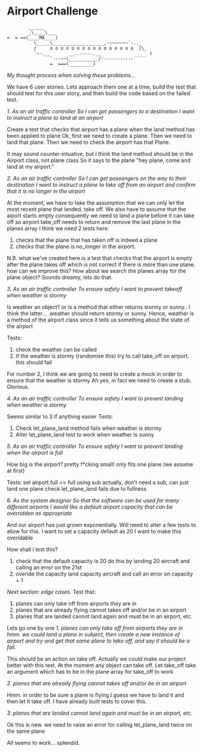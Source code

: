 Airport Challenge
=================

```
        ______
        _\____\___
=  = ==(____MA____)
          \_____\___________________,-~~~~~~~`-.._
          /     o o o o o o o o o o o o o o o o  |\_
          `~-.__       __..----..__                  )
                `---~~\___________/------------`````
                =  ===(_________)

```

*My thought process when solving these problems...*

We have 6 user stories. Lets approach them one at a time, build the test that should test for this user story, and then build the code based on the failed test.

*1.
As an air traffic controller
So I can get passengers to a destination
I want to instruct a plane to land at an airport*

Create a test that checks that airport has a plane when the land method has been applied to plane
Ok, first we need to create a plane.
Then we need to land that plane.
Then we need to check the airport has that Plane.

It may sound counter-intuative, but I think the land method should be in the Airport class, not plane class
So it says to the plane "hey plane, come and land at my airport."

*2.
As an air traffic controller
So I can get passengers on the way to their destination
I want to instruct a plane to take off from an airport and confirm that it is no longer in the airport*

At the moment, we have to take the assumption that we can only let the most recent plane that landed, take off.
We also have to assume that the aiport starts empty
consequently we need to land a plane before it can take off
so airport.take_off needs to return and remove the last plane in the planes array
I think we need 2 tests here:
1. checks that the plane that has taken off is indeed a plane
2. checks that the plane is no_longer in the airport.

N.B. what we've created here is a test that checks that the airport is empty after the plane takes off which is not correct if there is more than one plane. how can we improve this?
How about we search the planes array for the plane object?
Sounds dreamy, lets do that.

*3.
As an air traffic controller
To ensure safety
I want to prevent takeoff when weather is stormy*

Is weather an object? or is a method that either returns stormy or sunny.. I think the latter... .weather should return stormy or sunny.
Hence, weather is a method of the airport class since it tells us something about the state of the airport

Tests:
1. check the weather can be called
2. if the weather is stormy (randomise this) try to call take_off on airport. this should fail

For number 2, I think we are going to need to create a mock in order to ensure that the weather is stormy
Ah yes, in fact we need to create a stub. Glorious.

*4.
As an air traffic controller
To ensure safety
I want to prevent landing when weather is stormy*

Seems similar to 3 if anything easier
Tests:
1. Check let_plane_land method fails when weather is stormy
2. Alter let_plane_land test to work when weather is sunny

*5.
As an air traffic controller
To ensure safety
I want to prevent landing when the airport is full*

How big is the airport? pretty f*cking small! only fits one plane (we assume at first)

Tests:
set airport.full == full using sub
actually, don't need a sub, can just land one plane
check let_plane_land fails due to fullness

*6.
As the system designer
So that the software can be used for many different airports
I would like a default airport capacity that can be overridden as appropriate*

And our airport has just grown exponentially. Will need to alter a few tests to allow for this.
I want to set a capacity default as 20
I want to make this overidable

How shall I test this?
1. check that the default capacity is 20
do this by landing 20 aircraft and calling an error on the 21st
2. overide the capacity
land capacity aircraft and call an error on capacity + 1

*Next section: edge cases.*
Test that:
1. planes can only take off from airports they are in
2. planes that are already flying cannot takes off and/or be in an airport
3. planes that are landed cannot land again and must be in an airport, etc.

Lets go one by one
*1. planes can only take off from airports they are in
hmm. we could land a plane in subject, then create a new instance of airport and try and get that same plane to take off, and say it should be a fail.*

This should be an action on take off.
Actually we could make our project better with this test. At the moment any object can take off.
Let take_off take an argument which has to be in the plane array for take_off to work

*2. planes that are already flying cannot takes off and/or be in an airport*

Hmm. in order to be sure a plane is flying I guess we have to land it and then let it take off. I have already built tests to cover this.

*3. planes that are landed cannot land again and must be in an airport, etc.*

Ok this is new. we need to raise an error for calling let_plane_land twice on the same plane

All seems to work... splendid.
